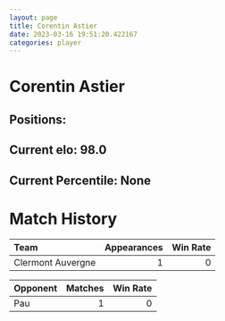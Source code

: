 ```yaml
---  
layout: page  
title: Corentin Astier  
date: 2023-03-16 19:51:20.422167  
categories: player  
---
```

# Corentin Astier

## Positions: 

## Current elo: 98.0

## Current Percentile: None

# Match History


| Team              |   Appearances |   Win Rate |
|:------------------|--------------:|-----------:|
| Clermont Auvergne |             1 |          0 |

| Opponent   |   Matches |   Win Rate |
|:-----------|----------:|-----------:|
| Pau        |         1 |          0 |